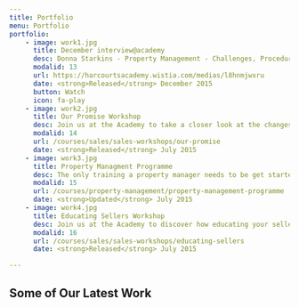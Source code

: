 ```yaml
---
title: Portfolio
menu: Portfolio
portfolio:
    - image: work1.jpg
      title: December interview@academy
      desc: Donna Starkins - Property Management - Challenges, Procedures and Advice
      modalid: 13
      url: https://harcourtsacademy.wistia.com/medias/l8hnmjwxru
      date: <strong>Released</strong> December 2015
      button: Watch
      icon: fa-play
    - image: work2.jpg
      title: Our Promise Workshop
      desc: Join us at the Academy to take a closer look at the changes to Our Promise and its significance within your business.
      modalid: 14
      url: /courses/sales/sales-workshops/our-promise
      date: <strong>Released</strong> July 2015
    - image: work3.jpg
      title: Property Managment Programme
      desc: The only training a property manager needs to be get started or to take their business to the next level.
      modalid: 15
      url: /courses/property-management/property-management-programme
      date: <strong>Updated</strong> July 2015
    - image: work4.jpg
      title: Educating Sellers Workshop
      desc: Join us at the Academy to discover how educating your sellers on price is one of the key ingredients to a successful selling campaign.
      modalid: 16
      url: /courses/sales/sales-workshops/educating-sellers
      date: <strong>Released</strong> July 2015

---
```


## Some of Our Latest Work

